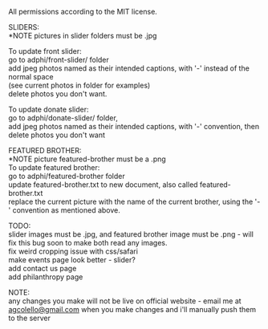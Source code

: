All permissions according to the MIT license.


SLIDERS:  
*NOTE pictures in slider folders must be .jpg  

To update front slider:  
go to adphi/front-slider/ folder  
add jpeg photos named as their intended captions, with '-' instead of the normal space   
(see current photos in folder for examples)    
delete photos you don't want.  
  
To update donate slider:   
go to adphi/donate-slider/ folder,   
add jpeg photos named as their intended captions, with '-' convention, then
delete photos you don't want  

FEATURED BROTHER:  
*NOTE picture featured-brother must be a .png  
To update featured brother:  
go to adphi/featured-brother folder  
update featured-brother.txt to new document, also called featured-brother.txt  
replace the current picture with the name of the current brother, using the '-' convention as mentioned above.   
   
TODO:  
slider images must be .jpg, and featured brother image must be .png - will fix this bug soon to make both read any images.    
fix weird cropping issue with css/safari  
make events page look better - slider?   
add contact us page  
add philanthropy page  

NOTE:  
any changes you make will not be live on official website - email me at agcolello@gmail.com when you make changes and i'll manually push them to the server
